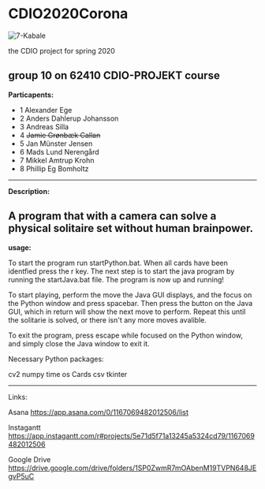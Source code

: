 # CDIO2020Corona

![7-Kabale](https://cdn.discordapp.com/attachments/454248335189213187/725284283312373860/GUI_bord.png)

the CDIO project for spring 2020

group 10 on 62410 CDIO-PROJEKT course
------------------------------------------------------
**Particapents:**

* 1 Alexander Ege
* 2 Anders Dahlerup Johansson
* 3 Andreas Silla
* 4 ~~Jamie Grønbæk Callan~~
* 5 Jan Münster Jensen
* 6 Mads Lund Nerengård
* 7 Mikkel Amtrup Krohn
* 8 Phillip Eg Bomholtz
-------------------------------------------------------
**Description:**

A program that with a camera can solve a physical
solitaire set without human brainpower.
-------------------------------------------------------
**usage:**

To start the program run startPython.bat. When all cards have been identfied press the r key.
The next step is to start the java program by running the startJava.bat file. The program is now up and running!

To start playing, perform the move the Java GUI displays, and the focus on the Python window and press spacebar. Then press the button on the Java GUI, which in return will show the next move to perform. Repeat this until the solitarie is solved, or there isn't any more moves avalible.

To exit the program, press escape while focused on the Python window, and simply close the Java window to exit it. 


Necessary Python packages:

cv2
numpy
time
os
Cards
csv
tkinter

-------------------------------------------------------


Links:

Asana
https://app.asana.com/0/1167069482012506/list

Instagantt
https://app.instagantt.com/r#projects/5e71d5f71a13245a5324cd79/1167069482012506

Google Drive
https://drive.google.com/drive/folders/1SP0ZwmR7mOAbenM19TVPN648JEgvP5uC


